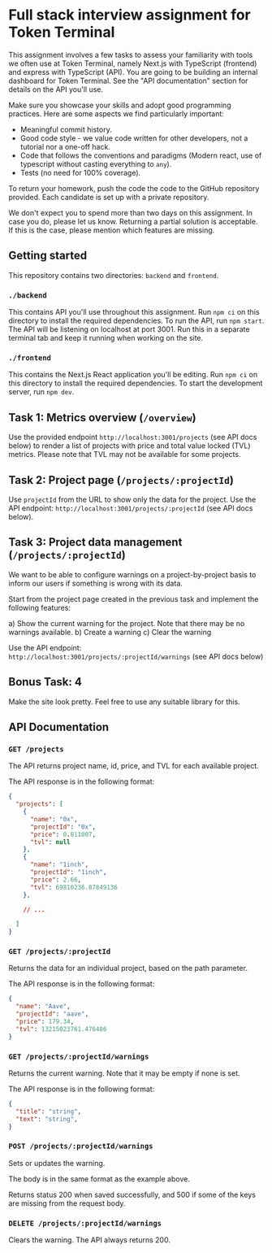 # Full stack interview assignment for Token Terminal

This assignment involves a few tasks to assess your familiarity with tools we often use at Token Terminal, namely Next.js with TypeScript (frontend) and express with TypeScript (API). You are going to be building an internal dashboard for Token Terminal. See the "API documentation" section for details on the API you'll use.

Make sure you showcase your skills and adopt good programming practices. Here are some aspects we find particularly important:

* Meaningful commit history.
* Good code style - we value code written for other developers, not a tutorial nor a one-off hack.
* Code that follows the conventions and paradigms (Modern react, use of typescript without casting everything to `any`).
* Tests (no need for 100% coverage).

To return your homework, push the code the code to the GitHub repository provided. Each candidate is set up with a private repository.

We don't expect you to spend more than two days on this assignment. In case you do, please let us know. Returning a partial solution is acceptable. If this is the case, please mention which features are missing. 

## Getting started

This repository contains two directories: `backend` and `frontend`.

### `./backend`

This contains API you'll use throughout this assignment. Run `npm ci` on this directory to install the required dependencies. To run the API, run `npm start`. The API will be listening on localhost at port 3001. Run this in a separate terminal tab and keep it running when working on the site.

### `./frontend`

This contains the Next.js React application you'll be editing. Run `npm ci` on this directory to install the required dependencies. To start the development server, run `npm dev`.

## Task 1: Metrics overview (`/overview`)

Use the provided endpoint `http://localhost:3001/projects` (see API docs below) to render a list of projects with price and total value locked (TVL) metrics. Please note that TVL may not be available for some projects.

## Task 2: Project page (`/projects/:projectId`)

Use `projectId` from the URL to show only the data for the project. Use the API endpoint: `http://localhost:3001/projects/:projectId` (see API docs below).

## Task 3: Project data management (`/projects/:projectId`)

We want to be able to configure warnings on a project-by-project basis to inform our users if something is wrong with its data.

Start from the project page created in the previous task and implement the following features:

a) Show the current warning for the project. Note that there may be no warnings available.
b) Create a warning
c) Clear the warning

Use the API endpoint: `http://localhost:3001/projects/:projectId/warnings` (see API docs below)

## Bonus Task: 4

Make the site look pretty. Feel free to use any suitable library for this. 

## API Documentation

### `GET /projects`

The API returns project name, id, price, and TVL for each available project. 

The API response is in the following format:

```json
{
  "projects": [
    {
      "name": "0x",
      "projectId": "0x",
      "price": 0.811007,
      "tvl": null
    },
    {
      "name": "1inch",
      "projectId": "1inch",
      "price": 2.66,
      "tvl": 69810236.87849136
    },

    // ...

  ]
}
```

### `GET /projects/:projectId`

Returns the data for an individual project, based on the path parameter.

The API response is in the following format:

```json
{
  "name": "Aave",
  "projectId": "aave",
  "price": 179.34,
  "tvl": 13215023761.476486
}
```

### `GET /projects/:projectId/warnings`

Returns the current warning. Note that it may be empty if none is set.

The API response is in the following format:

```json
{
  "title": "string",
  "text": "string",
}
```

### `POST /projects/:projectId/warnings`

Sets or updates the warning. 

The body is in the same format as the example above.

Returns status 200 when saved successfully, and 500 if some of the keys are missing from the request body.

### `DELETE /projects/:projectId/warnings`

Clears the warning. The API always returns 200.
